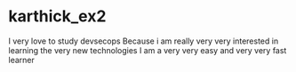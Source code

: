 # karthick_ex2 
I very love to study devsecops
Because i am really very very interested in learning the very new technologies
I am a very very easy and very very fast learner


